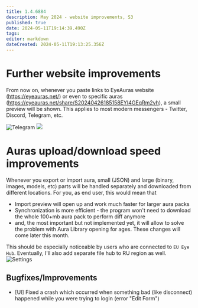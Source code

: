 ```yaml
---
title: 1.4.6884
description: May 2024 - website improvements, S3
published: true
date: 2024-05-11T19:14:39.490Z
tags: 
editor: markdown
dateCreated: 2024-05-11T19:13:25.356Z
---
```


# Further website improvements
From now on, whenever you paste links to EyeAuras website (https://eyeauras.net/) or even to specific auras (https://eyeauras.net/share/S20240426185158EYI4GEqRm2vh),
a small preview will be shown. This applies to most modern messengers - Twitter, Discord, Telegram, etc.

![Telegram](https://i.imgur.com/6BHr4q3.png) 
![](https://i.imgur.com/XkbRFNN.png)


# Auras upload/download speed improvements
Whenever you export or import aura, small (JSON) and large (binary, images, models, etc) parts will be handled separately and downloaded from different locations.
For you, as end user, this would mean that 
- Import preview will open up and work much faster for larger aura packs
- Synchronization is more efficient - the program won't need to download the whole 100+mb aura pack to perform diff anymore
- and, the most important but not implemented yet, it will allow to solve the problem with Aura Library opening for ages. These changes will come later this month.

This should be especially noticeable by users who are connected to `EU Eye Hub`. Eventually, I'll also add separate file hub to RU region as well.
![Settings](https://i.imgur.com/pmmsLCG.png)

## Bugfixes/Improvements
- [UI] Fixed a crash which occurred when something bad (like disconnect) happened while you were trying to login (error "Edit Form")